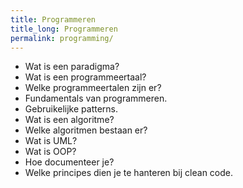 ```yaml
---
title: Programmeren
title_long: Programmeren
permalink: programming/
---
```

- Wat is een paradigma?
- Wat is een programmeertaal?
- Welke programmeertalen zijn er?
- Fundamentals van programmeren.
- Gebruikelijke patterns.
- Wat is een algoritme?
- Welke algoritmen bestaan er?
- Wat is UML?
- Wat is OOP?
- Hoe documenteer je?
- Welke principes dien je te hanteren bij clean code.